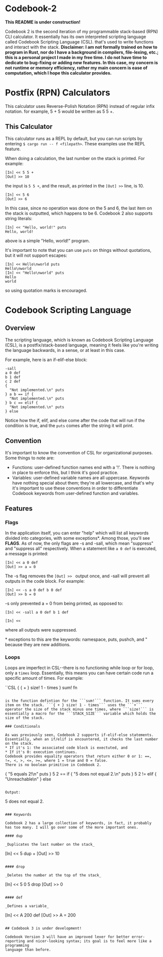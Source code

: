 # Codebook-2

**This README is under construction!**

Codebook 2 is the second iteration of my programmable stack-based (RPN) CLI calculator. It essentially has its own interpreted scripting language called Codebook Scripting Language (CSL).
that's used to write functions and interact with the stack. **Disclaimer: I am not formally trained on how to program in Rust, nor do I have
a background in compilers, file-lexing, etc.; this is a personal project I made in my free time. I do not have time to dedicate to bug-fixing or
adding new features. In this case, my concern is not runtime or memory efficiency, rather my main concern is ease of computation, which I hope this calculator provides.**

# Postfix (RPN) Calculators

This calculator uses Reverse-Polish Notation (RPN) instead of regular infix notation. for example, 5 + 5 would be written as 5 5 +.

## This Calculator

This calculator runs as a REPL by default, but you can run scripts by entering ```$ cargo run -- f <filepath>```. These examples use the REPL feature.

When doing a calculation, the last number on the stack is printed. For example:
```CSL
[In] << 5 5 +
[Out] >> 10
```
the input is ```5 5 +```, and the result, as printed in the ```[Out] >>``` line, is 10.
```CSL
[In] << 5 6
[Out] >> 6
```
In this case, since no operation was done on the 5 and 6, the last item on the stack is outputted, which happens to be 6.
Codebook 2 also supports string literals:
```CSL
[In] << "Hello, world!" puts
Hello, world!
```
above is a simple "Hello, world!" program.

It's important to note that you can use ```puts``` on things without quotations, but it will not support escapes:
```CSL
[In] << Hello\nworld puts
Hello\nworld
[In] << "Hello\nworld" puts
Hello
world
```
so using quotation marks is encouraged.

# Codebook Scripting Language

## Overview

The scripting language, which is known as Codebook Scripting Language (CSL), is a postfix/stack-based language, meaning it feels like you're 
writing the language backwards, in a sense, or at least in this case.

For example, here is an if-elif-else block:

```CSL
-sall
a 0 def
b 1 def
c 2 def
{ 
  "Not implemented.\n" puts
} a b == if {
  "Not implemented.\n" puts
} b c == elif {
  "Not implemented.\n" puts
} else
```

Notice how the if, elif, and else come after the code that will run if the condition is true, and the ```puts``` comes after the string it 
will print.

## Convention

It's important to know the convention of CSL for organizational purposes. Some things to note are:
* Functions: user-defined function names end with a '!'. There is nothing in place to enforce this, but I think it's good practice.
* Variables: user-defined variable names are all uppercase.
Keywords have nothing special about them; they're all lowercase, and that's why it's important to use these conventions in order
to differentiate Codebook keywords from user-defined function and variables. 

## Features

### Flags

In the application itself, you can enter "help" which will list all keywords divided into categories, with some exceptions\*. Among those, you'll see 
**FLAGS**. As of now, the only flags are -s and -sall, which mean "suppress" and "suppress all" respectively. When a statement like ```a 0 def```
is executed, a message is printed:

```CSL
[In] << a 0 def
[Out] >> a = 0
```

The -s flag removes the ```[Out] >> ``` output once, and -sall will prevent all outputs in the code block. For example:

```CSL
[In] << -s a 0 def b 0 def
[Out] >> b = 0
```

-s only prevented a = 0 from being printed, as opposed to:

```CSL
[In] << -sall a 0 def b 1 def

[In] << 
```

where all outputs were suppressed.

\* exceptions to this are the keywords: namespace, puts, pushch, and " because they are new additions.

### Loops

Loops are imperfect in CSL--there is no functioning while loop or for loop, only a ```times``` loop. Essentially, this means you can have certain code
run a specific amount of times. For example:

``CSL
{
  { + } size! 1 - times
} sum! fn
```

is the function defintion for the ```sum!``` function. It sums every item on the stack. ```{ + } size! 1 - times``` uses the ```+``` operator the size of the stack minus one times, where ```size!``` is essentially a macro for the ```STACK_SIZE``` variable which holds the size of the stack.

### Conditionals

As was previously seen, Codebook 2 supports if-elif-else statements. Essentially, when an if/elif is encountered, it checks the last number on the stack.
* If it's 1: the associated code block is exectuted, and
* If it's 0: execution continues.
Codebook provides equality operators that return either 0 or 1: ==, !=, <, >, <=, >=, where 1 = true and 0 = false.
There is no boolean primitive in Codebook 2.

```
{
  "5 equals 2!\n" puts
} 5 2 == if {
  "5 does not equal 2.\n" puts
} 5 2 != elif {
  "Unreachable\n"
} else
```

Output:

```
5 does not equal 2.
```

### Keywords

Codebook 2 has a large collection of keywords, in fact, it probably has too many. I will go over some of the more important ones.

#### dup

_Duplicates the last number on the stack_
```
[In] << 5 dup +
[Out] >> 10
```

#### drop

_Deletes the number at the top of the stack_
```
[In] << 5 0 5 drop
[Out] >> 0
```

#### def

_Defines a variable_
```
[In] << A 200 def
[Out] >> A = 200
```

## Codebook 3 is under development!

Codebook Version 3 will have an improved lexer for better error-reporting and nicer-looking syntax; its goal is to feel more like a programming 
language than before.
